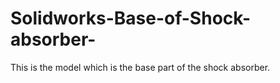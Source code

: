 # Solidworks-Base-of-Shock-absorber-
This is the model which is the base part of the shock absorber.
